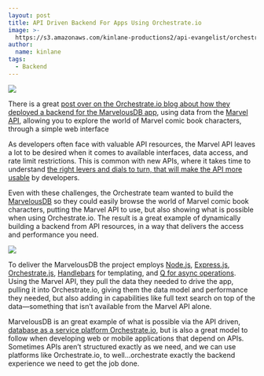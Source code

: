 ```yaml
---
layout: post
title: API Driven Backend For Apps Using Orchestrate.io
image: >-
  https://s3.amazonaws.com/kinlane-productions2/api-evangelist/orchestrate-io/Orchestrate_small-logo-600x124.png
author:
  name: kinlane
tags:
  - Backend
---
```

[![](https://s3.amazonaws.com/kinlane-productions2/api-evangelist/orchestrate-io/Orchestrate_small-logo-600x124.png)](http://orchestrate.io/)

There is a great [post over on the Orchestrate.io blog about how they deployed a backend for the MarvelousDB app](http://orchestrate.io/blog/2014/04/08/explore-the-marvel-universe-with-orchestrate/), using data from the [Marvel API](http://developer.marvel.com/), allowing you to explore the world of Marvel comic book characters, through a simple web interface

As developers often face with valuable API resources, the Marvel API leaves a lot to be desired when it comes to available interfaces, data access, and rate limit restrictions. This is common with new APIs, where it takes time to understand [the right levers and dials to turn, that will make the API more usable](http://apievangelist.com/2014/04/10/the-levers-dials-and-switches-for-your-participation-in-the-api-economy/) by developers.

Even with these challenges, the Orchestrate team wanted to build the [MarvelousDB](http://marvelousdb.com/) so they could easily browse the world of Marvel comic book characters, putting the Marvel API to use, but also showing what is possible when using Orchestrate.io. The result is a great example of dynamically building a backend from API resources, in a way that delivers the access and performance you need.

[![](https://s3.amazonaws.com/kinlane-productions2/api-evangelist/orchestrate-io/marvelous-db.png)](http://marvelousdb.com/)

To deliver the MarvelousDB the project employs [Node.js](http://nodejs.org/), [Express.js](http://expressjs.com/), [Orchestrate.js](https://www.npmjs.org/package/orchestrate), [Handlebars](http://handlebarsjs.com/) for templating, and [Q for async operations](https://www.npmjs.org/package/q). Using the Marvel API, they pull the data they needed to drive the app, pulling it into Orchestrate.io, giving them the data model and performance they needed, but also adding in capabilities like full text search on top of the data—something that isn’t available from the Marvel API alone.

MarvelousDB is an great example of what is possible via the API driven, [database as a service platform Orchestrate.io](http://orchestrate.io/), but is also a great model to follow when developing web or mobile applications that depend on APIs. Sometimes APIs aren’t structured exactly as we need, and we can use platforms like Orchestrate.io, to well…orchestrate exactly the backend experience we need to get the job done.